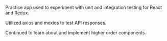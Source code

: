 Practice app used to experiment with unit and integration testing for React and Redux.

Utilized axios and moxios to test API responses.

Continued to learn about and implement higher order components.
